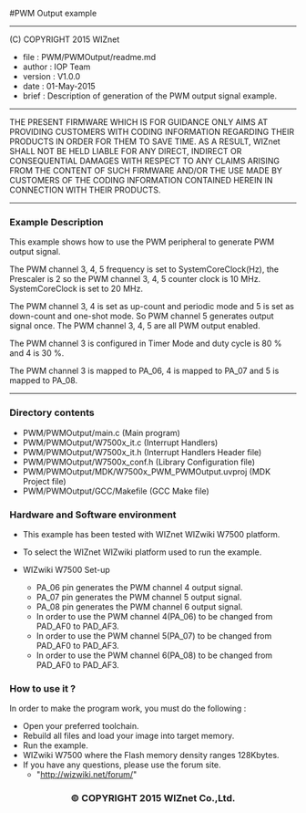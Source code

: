 #PWM Output example
******************************************************************************
(C) COPYRIGHT 2015 WIZnet

  * file    : PWM/PWMOutput/readme.md
  * author  : IOP Team
  * version : V1.0.0
  * date    : 01-May-2015
  * brief   : Description of generation of the PWM output signal example.

******************************************************************************

THE PRESENT FIRMWARE WHICH IS FOR GUIDANCE ONLY AIMS AT PROVIDING CUSTOMERS
WITH CODING INFORMATION REGARDING THEIR PRODUCTS IN ORDER FOR THEM TO SAVE
TIME. AS A RESULT, WIZnet SHALL NOT BE HELD LIABLE FOR ANY
DIRECT, INDIRECT OR CONSEQUENTIAL DAMAGES WITH RESPECT TO ANY CLAIMS ARISING
FROM THE CONTENT OF SUCH FIRMWARE AND/OR THE USE MADE BY CUSTOMERS OF THE
CODING INFORMATION CONTAINED HEREIN IN CONNECTION WITH THEIR PRODUCTS.

******************************************************************************

### Example Description 

This example shows how to use the PWM peripheral to generate PWM output signal.

The PWM channel 3, 4, 5 frequency is set to SystemCoreClock(Hz), the Prescaler is 2 
so the PWM channel 3, 4, 5 counter clock is 10 MHz. SystemCoreClock is set to 20 MHz.

The PWM channel 3, 4 is set as up-count and periodic mode and 5 is set as down-count and one-shot mode. So PWM channel 5 generates output signal once. The PWM channel 3, 4, 5 are all PWM output enabled.

The PWM channel 3 is configured in Timer Mode and duty cycle is 80 % and 4 is 30 %.

The PWM channel 3 is mapped to PA_06, 4 is mapped to PA_07 and 5 is mapped to PA_08.

------------------------------------------------------------------------------------
### Directory contents 

  - PWM/PWMOutput/main.c                             (Main program) 
  - PWM/PWMOutput/W7500x_it.c                        (Interrupt Handlers)
  - PWM/PWMOutput/W7500x_it.h                        (Interrupt Handlers Header file)
  - PWM/PWMOutput/W7500x_conf.h                      (Library Configuration file)
  - PWM/PWMOutput/MDK/W7500x_PWM_PWMOutput.uvproj    (MDK Project file)
  - PWM/PWMOutput/GCC/Makefile                       (GCC Make file)
  
### Hardware and Software environment 

  - This example has been tested with WIZnet WIZwiki W7500 platform.
  - To select the WIZnet WIZwiki platform used to run the example.
  
  - WIZwiki W7500 Set-up
    - PA_06 pin generates the PWM channel 4 output signal.
    - PA_07 pin generates the PWM channel 5 output signal.
    - PA_08 pin generates the PWM channel 6 output signal.    
    - In order to use the PWM channel 4(PA_06) to be changed from PAD_AF0 to PAD_AF3.
    - In order to use the PWM channel 5(PA_07) to be changed from PAD_AF0 to PAD_AF3.
    - In order to use the PWM channel 6(PA_08) to be changed from PAD_AF0 to PAD_AF3.    
  
### How to use it ? 

In order to make the program work, you must do the following :

 - Open your preferred toolchain.
 - Rebuild all files and load your image into target memory.
 - Run the example.
 - WIZwiki W7500 where the Flash memory density ranges 128Kbytes.
 - If you have any questions, please use the forum site.
   - "http://wizwiki.net/forum/"

 
 <h3><center>&copy; COPYRIGHT 2015 WIZnet Co.,Ltd. </center></h3>
 